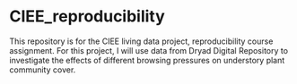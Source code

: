 # CIEE_reproducibility

This repository is for the CIEE living data project, reproducibility course assignment. For this project, I will use data from Dryad Digital Repository to investigate the effects of different browsing pressures on understory plant community cover. 